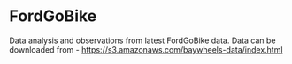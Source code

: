 # FordGoBike
Data analysis and observations from latest FordGoBike data.
Data can be downloaded from - https://s3.amazonaws.com/baywheels-data/index.html
